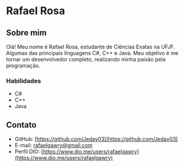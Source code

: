# Rafael Rosa

## Sobre mim
Olá! Meu nome é Rafael Rosa, estudante de Ciências Exatas na UFJF. Algumas das principais linguagens C#, C++ e Java. Meu objetivo é me tornar um desenvolvedor completo, realizando minha paixão pela programação.

### Habilidades

- C#
- C++
- Java

## Contato

- GitHub: [https://github.com/Jeday03](https://github.com/Jeday03)
- E-mail: [rafaelgawry@gmail.com](rafaelgawry@gmail.com)
- Perfil DIO: [https://www.dio.me/users/rafaelgawry](https://www.dio.me/users/rafaelgawry)
